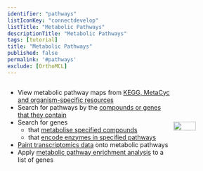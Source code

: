 ```yaml
---
identifier: "pathways"
listIconKey: "connectdevelop"
listTitle: "Metabolic Pathways"
descriptionTitle: "Metabolic Pathways"
tags: [tutorial]
title: "Metabolic Pathways"
published: false
permalink: '#pathways'
exclude: [OrthoMCL]
---
```

<div style="display: flex; justify-content: center; align-items: center; max-width: 600px; margin-auto;">  
  <ul>
    <li>View metabolic pathway maps from <a href="#">KEGG, MetaCyc and organism-specific resources</a></li>
    <li>Search for pathways by the <a href="#">compounds or genes that they contain</a></li>
    <li>
      Search for genes
      <ul>
        <li>that <a href="#">metabolise specified compounds</a></li>
        <li>that <a href="#">encode enzymes in specified pathways</a></li>
      </ul>
    </li>
    <li><a href="#">Paint transcriptomics data</a> onto metabolic pathways</li>
    <li>Apply <a href="#">metabolic pathway enrichment analysis</a> to a list of genes</li>
  </ul>
  <img style="width: 40%;" src="{{ "/assets/images/resources_tools/pathways.png" | absolute_url }}"/>
</div>
